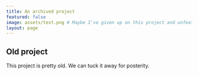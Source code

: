 ```yaml
---
title: An archived project
featured: false
image: assets/test.png # Maybe I've given up on this project and unfeatured it
layout: page
---
```


## Old project
This project is pretty old. We can tuck it away for posterity.
